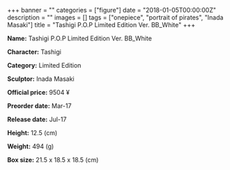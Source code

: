 +++
banner = ""
categories = ["figure"]
date = "2018-01-05T00:00:00Z"
description = ""
images = []
tags = ["onepiece", "portrait of pirates", "Inada Masaki"]
title = "Tashigi P.O.P Limited Edition Ver. BB_White"
+++

**Name:** Tashigi P.O.P Limited Edition Ver. BB_White

**Character:** Tashigi

**Category:** Limited Edition 

**Sculptor:** Inada Masaki

**Official price:** 9504 ¥

**Preorder date:** Mar-17

**Release date:** Jul-17

**Height:** 12.5 (cm)

**Weight:** 494 (g)

**Box size:** 21.5 x 18.5 x 18.5 (cm)



